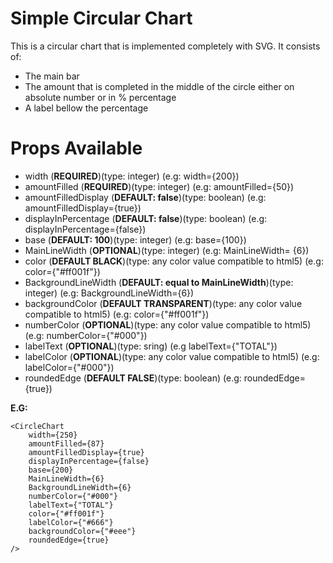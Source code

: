 # Simple Circular Chart

This is a circular chart that is implemented completely with SVG.
It consists of:

- The main bar
- The amount that is completed in the middle of the circle either on absolute number or in % percentage
- A label bellow the percentage

# Props Available

- width (**REQUIRED**)(type: integer) (e.g: width={200})
- amountFilled (**REQUIRED**)(type: integer) (e.g:
  amountFilled={50})
- amountFilledDisplay (**DEFAULT: false**)(type: boolean) (e.g:
  amountFilledDisplay={true})
- displayInPercentage (**DEFAULT: false**)(type: boolean) (e.g:
  displayInPercentage={false})
- base (**DEFAULT: 100**)(type: integer) (e.g: base={100})
- MainLineWidth (**OPTIONAL**)(type: integer) (e.g: MainLineWidth=
  {6})
- color (**DEFAULT BLACK**)(type: any color value compatible to html5) (e.g: color={"#ff001f"})
- BackgroundLineWidth (**DEFAULT: equal to MainLineWidth**)(type: integer) (e.g: BackgroundLineWidth={6})
- backgroundColor (**DEFAULT TRANSPARENT**)(type: any color value compatible to html5) (e.g: color={"#ff001f"})
- numberColor (**OPTIONAL**)(type: any color value compatible to html5) (e.g: numberColor={"#000"})
- labelText (**OPTIONAL**)(type: sring) (e.g labelText={"TOTAL"})
- labelColor (**OPTIONAL**)(type: any color value compatible to html5) (e.g: labelColor={"#000"})
- roundedEdge (**DEFAULT FALSE**)(type: boolean) (e.g: roundedEdge=
  {true})

**E.G:**

```
<CircleChart
    width={250}
    amountFilled={87}
    amountFilledDisplay={true}
    displayInPercentage={false}
    base={200}
    MainLineWidth={6}
    BackgroundLineWidth={6}
    numberColor={"#000"}
    labelText={"TOTAL"}
    color={"#ff001f"}
    labelColor={"#666"}
    backgroundColor={"#eee"}
    roundedEdge={true}
/>
```
